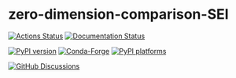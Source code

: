 # zero-dimension-comparison-SEI

[![Actions Status][actions-badge]][actions-link]
[![Documentation Status][rtd-badge]][rtd-link]

[![PyPI version][pypi-version]][pypi-link]
[![Conda-Forge][conda-badge]][conda-link]
[![PyPI platforms][pypi-platforms]][pypi-link]

[![GitHub Discussions][github-discussions-badge]][github-discussions-link]

<!-- SPHINX-START -->

<!-- prettier-ignore-start -->

[actions-badge]:            https://github.com/mmsg-warwick/zero-dimension-comparison-SEI/workflows/CI/badge.svg
[actions-link]:             https://github.com/mmsg-warwick/zero-dimension-comparison-SEI/actions
[conda-badge]:              https://img.shields.io/conda/vn/conda-forge/zero-dimension-comparison-SEI
[conda-link]:               https://github.com/conda-forge/zero-dimension-comparison-SEI-feedstock
[github-discussions-badge]: https://img.shields.io/static/v1?label=Discussions&message=Ask&color=blue&logo=github
[github-discussions-link]:  https://github.com/mmsg-warwick/zero-dimension-comparison-SEI/discussions
[pypi-link]:                https://pypi.org/project/zero-dimension-comparison-SEI/
[pypi-platforms]:           https://img.shields.io/pypi/pyversions/zero-dimension-comparison-SEI
[pypi-version]:             https://img.shields.io/pypi/v/zero-dimension-comparison-SEI
[rtd-badge]:                https://readthedocs.org/projects/zero-dimension-comparison-SEI/badge/?version=latest
[rtd-link]:                 https://zero-dimension-comparison-SEI.readthedocs.io/en/latest/?badge=latest

<!-- prettier-ignore-end -->
